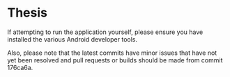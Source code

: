 # Thesis

If attempting to run the application yourself, please ensure you have installed the various Android developer tools.

Also, please note that the latest commits have minor issues that have not yet been resolved and pull requests or builds should be made from commit 176ca6a.